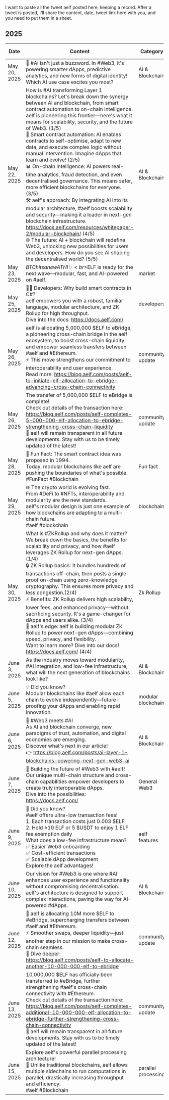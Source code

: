 I want to paste all the tweet aelf posted here, keeping a record.
After a tweet is posted, i'll share the content, date, tweet link here with you, and you need to put them in a sheet. 


##  2025
| Date         | Content                                                                                                                                         | Category         | Tweet Link                                                        |
|--------------|-------------------------------------------------------------------------------------------------------------------------------------------------|--------------------------------------------------------------------|------------------|
| May 20, 2025 | 🤖 #AI isn't just a buzzword. In #Web3, it's powering smarter dApps, predictive analytics, and new forms of digital identity! Which AI use case excites you most? | AI & Blockchain  | [Tweet](https://x.com/aelfblockchain/status/1924749744842408285)           |
| May 22, 2025 | How is #AI transforming Layer 1 blockchains? Let's break down the synergy between AI and blockchain, from smart contract automation to on-chain intelligence. aelf is pioneering this frontier—here's what it means for scalability, security, and the future of Web3. (1/5) <br>🤖 Smart contract automation: AI enables contracts to self-optimise, adapt to new data, and execute complex logic without manual intervention. Imagine dApps that learn and evolve! (2/5) <br>📊 On-chain intelligence: AI powers real-time analytics, fraud detection, and even decentralised governance. This means safer, more efficient blockchains for everyone. (3/5) <br>🛠️ aelf's approach: By integrating AI into its modular architecture, #aelf boosts scalability and security—making it a leader in next-gen blockchain infrastructure. https://docs.aelf.com/resources/whitepaper-2/modular-blockchain/ (4/5) <br>🌐 The future: AI + blockchain will redefine Web3, unlocking new possibilities for users and developers. How do you see AI shaping the decentralised world? (5/5) | AI & Blockchain | [Tweet](https://x.com/aelfblockchain/status/1925391490861461675) |
| May 23, 2025 | $BTC hits a new ATH! ✨ <br>$ELF is ready for the next wave—modular, fast, and AI-powered on #aelf. | market | [Tweet](https://x.com/aelfblockchain/status/1925776579952582784) |
| May 25, 2025 | 👩‍💻 Developers: Why build smart contracts in C#? <br> aelf empowers you with a robust, familiar language, modular architecture, and ZK Rollup for high throughput. <br> Dive into the docs: https://docs.aelf.com/  | developers | [Tweet](https://x.com/aelfblockchain/status/1926475006655004744) |
| May 26, 2025 | aelf is allocating 5,000,000 $ELF to eBridge, a pioneering cross-chain bridge in the aelf ecosystem, to boost cross-chain liquidity and empower seamless transfers between #aelf and #Ethereum. <br> ⚡️ This move strengthens our commitment to interoperability and user experience. <br> Read more: https://blog.aelf.com/posts/aelf-to-initiate-elf-allocation-to-ebridge-advancing-cross-chain-connectivity  | community update | [Tweet](https://x.com/aelfblockchain/status/1926820797974200832) |
| May 26, 2025 | The transfer of 5,000,000 $ELF to eBridge is complete! <br> Check out details of the transaction here: https://blog.aelf.com/posts/aelf-completes-5-000-000-elf-allocation-to-ebridge-strengthening-cross-chain-liquidity <br> 📍 aelf will remain transparent in all future developments. Stay with us to be timely updated of the latest!  | community update | [Tweet](https://x.com/aelfblockchain/status/1926894341240316083) |
| May 28, 2025 | 🎉 Fun Fact: The smart contract idea was proposed in 1994. <br>Today, modular blockchains like aelf are pushing the boundaries of what's possible. <br>#FunFact #Blockchain | Fun fact | [Tweet](https://x.com/aelfblockchain/status/1927662130083594592) |
| May 29, 2025 | 🌐 The crypto world is evolving fast.<br>From #DeFi to #NFTs, interoperability and modularity are the new standards. <br>aelf's modular design is just one example of how blockchains are adapting to a multi-chain future.<br>#aelf #blockchain | blockchain | [Tweet](https://x.com/aelfblockchain/status/1928037841268797675) |
| May 30, 2025 | What is #ZKRollup and why does it matter? We break down the basics, the benefits for scalability and privacy, and how #aelf leverages ZK Rollup for next-gen dApps. (1/4)<br>🔒 ZK Rollup basics: It bundles hundreds of transactions off-chain, then posts a single proof on-chain using zero-knowledge cryptography. This ensures more privacy and less congestion.(2/4)<br>⚡ Benefits: ZK Rollup delivers high scalability, lower fees, and enhanced privacy—without sacrificing security. It's a game-changer for dApps and users alike. (3/4)<br>🚀 aelf's edge: aelf is building modular ZK Rollup to power next-gen dApps—combining speed, privacy, and flexibility. <br>Want to learn more? Dive into our docs! https://docs.aelf.com/ (4/4) | Zk Rollup | [Tweet](https://x.com/aelfblockchain/status/1928393988647624731) |
| June 3, 2025 | As the industry moves toward modularity, #AI integration, and low-fee infrastructure, what will the next generation of blockchains look like? | AI & Blockchain | [Tweet](https://x.com/aelfblockchain/status/1929733150407802945) |
| June 5, 2025 | 💡 Did you know? <br>Modular blockchains like #aelf allow each chain to evolve independently—future-proofing your dApps and enabling rapid innovation. | modular blockchain | [Tweet](https://x.com/aelfblockchain/status/1930552034366751168) |
| June 6, 2025 | 🤖 #Web3 meets #AI<br>As AI and blockchain converge, new paradigms of trust, automation, and digital economies are emerging.<br>Discover what's next in our article!<br>👉 https://blog.aelf.com/posts/ai-layer-1-blockchains-powering-next-gen-web3-ai | AI & Blockchain | [Tweet](https://x.com/aelfblockchain/status/1930912704933527783) |
| June 7, 2025 | 🚀 Building the future of #Web3 with #aelf!<br>Our unique multi-chain structure and cross-chain capabilities empower developers to create truly interoperable dApps. <br>Dive into the possibilities: https://docs.aelf.com/ | General Web3 | [Tweet](https://x.com/aelfblockchain/status/1931283235620950126) |
| June 9, 2025 | 💸 Did you know? <br>#aelf offers ultra-low transaction fees!<br>1. Each transaction costs just 0.003 $ELF<br>2. Hold ≥10 ELF or 5 $USDT to enjoy 1 ELF fee exemption daily<br>What does a low-fee infrastructure mean?<br> ✅ Easier Web3 onboarding<br> ✅ Cost-efficient transactions<br> ✅ Scalable dApp development<br>Explore the aelf advantages! | aelf features | [Tweet](https://x.com/aelfblockchain/status/1932008983772139717) |
| June 10, 2025 | Our vision for #Web3 is one where #AI enhances user experience and functionality without compromising decentralisation. <br>aelf's architecture is designed to support complex interactions, paving the way for AI-powered #dApps. | AI & Blockchain | [Tweet](https://x.com/aelfblockchain/status/1932394383711822152) |
| June 12, 2025 | 🚀 aelf is allocating 10M more $ELF to #eBridge, supercharging transfers between #aelf and #Ethereum.<br>⚡ Smoother swaps, deeper liquidity—just another step in our mission to make cross-chain seamless.<br>🔗 Dive deeper: https://blog.aelf.com/posts/aelf-to-allocate-another-10-000-000-elf-to-ebridge | community update | [Tweet](https://x.com/aelfblockchain/status/1933044328655712318) |
| June 13, 2025 | 10,000,000 $ELF has officially been transferred to #eBridge, further strengthening #aelf's cross-chain connectivity with #Ethereum. <br>Check out details of the transaction here:<br>https://blog.aelf.com/posts/aelf-completes-additional-10-000-000-elf-allocation-to-ebridge-further-strengthening-cross-chain-connectivity <br>📍 aelf will remain transparent in all future developments. Stay with us to be timely updated of the latest! | community update | [Tweet](https://x.com/aelfblockchain/status/1933375415961465174) |
| June 15, 2025 | Explore aelf's powerful parallel processing architecture! <br>🚀 Unlike traditional blockchains, aelf allows multiple sidechains to run computations in parallel, drastically increasing throughput and efficiency. <br>#aelf #Blockchain | parallel processing | [Tweet](https://x.com/aelfblockchain/status/1934187380640268747) |



